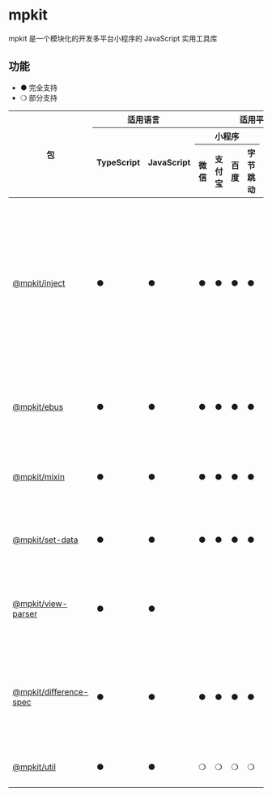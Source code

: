 # mpkit

mpkit 是一个模块化的开发多平台小程序的 JavaScript 实用工具库

## 功能

-   ● 完全支持
-   ❍ 部分支持

<table>
            <thead>
                <tr>
                    <th rowspan="3">包</th>
                    <th colspan="2">适用语言</th>
                    <th colspan="6">适用平台</th>
                    <th rowspan="3">简介</th>
                </tr>
                <tr>
                    <th rowspan="2">TypeScript</th>
                    <th rowspan="2">JavaScript</th>
                    <th colspan="4">小程序</th>
                    <th rowspan="2">H5</th>
                    <th rowspan="2">Node.js</th>
                </tr>
                <tr>
                    <th>微信</th>
                    <th>支付宝</th>
                    <th>百度</th>
                    <th>字节跳动</th>
                </tr>
            </thead>
            <tbody>
                <tr>
                    <td>
                        <a href="https://www.npmjs.com/package/@mpkit/inject"
                            >@mpkit/inject</a
                        >
                    </td>
                    <td>●</td>
                    <td>●</td>
                    <td><!--微信-->●</td>
                    <td><!--支付宝-->●</td>
                    <td><!--百度-->●</td>
                    <td><!--字节跳动-->●</td>
                    <td><!--h5--></td>
                    <td><!--node--></td>
                    <td>
                        提供小程序环境适用的多种实用函数或组件，如setData优化、Mixin、事件总线等。
                        <a
                            href="https://github.com/imingyu/mpkit/tree/master/packages/inject"
                            >查看文档</a
                        >
                    </td>
                </tr>
                <tr>
                    <td>
                        <a href="https://www.npmjs.com/package/@mpkit/ebus"
                            >@mpkit/ebus</a
                        >
                    </td>
                    <td>●</td>
                    <td>●</td>
                    <td><!--微信-->●</td>
                    <td><!--支付宝-->●</td>
                    <td><!--百度-->●</td>
                    <td><!--字节跳动-->●</td>
                    <td><!--h5-->●</td>
                    <td><!--node-->●</td>
                    <td>
                        提供事件触发、监听等功能。
                        <a
                            href="https://github.com/imingyu/mpkit/tree/master/packages/ebus"
                            >查看文档</a
                        >
                    </td>
                </tr>
                <tr>
                    <td>
                        <a href="https://www.npmjs.com/package/@mpkit/mixin"
                            >@mpkit/mixin</a
                        >
                    </td>
                    <td>●</td>
                    <td>●</td>
                    <td><!--微信-->●</td>
                    <td><!--支付宝-->●</td>
                    <td><!--百度-->●</td>
                    <td><!--字节跳动-->●</td>
                    <td><!--h5--></td>
                    <td><!--node--></td>
                    <td>
                        为小程序提供混入功能。
                        <a
                            href="https://github.com/imingyu/mpkit/tree/master/packages/mixin"
                            >查看文档</a
                        >
                    </td>
                </tr>
                <tr>
                    <td>
                        <a href="https://www.npmjs.com/package/@mpkit/set-data"
                            >@mpkit/set-data</a
                        >
                    </td>
                    <td>●</td>
                    <td>●</td>
                    <td><!--微信-->●</td>
                    <td><!--支付宝-->●</td>
                    <td><!--百度-->●</td>
                    <td><!--字节跳动-->●</td>
                    <td><!--h5--></td>
                    <td><!--node--></td>
                    <td>
                        小程序setData优化。
                        <a
                            href="https://github.com/imingyu/mpkit/tree/master/packages/set-data"
                            >查看文档</a
                        >
                    </td>
                </tr>
                <tr>
                    <td>
                        <a
                            href="https://www.npmjs.com/package/@mpkit/view-parser"
                            >@mpkit/view-parser</a
                        >
                    </td>
                    <td>●</td>
                    <td>●</td>
                    <td><!--微信--></td>
                    <td><!--支付宝--></td>
                    <td><!--百度--></td>
                    <td><!--字节跳动--></td>
                    <td><!--h5--></td>
                    <td><!--node-->●</td>
                    <td>
                        将小程序模板编译为ast。
                        <a
                            href="https://github.com/imingyu/mpkit/tree/master/packages/view-parser"
                            >查看文档</a
                        >
                    </td>
                </tr>
                <tr>
                    <td>
                        <a
                            href="https://www.npmjs.com/package/@mpkit/difference-spec"
                            >@mpkit/difference-spec</a
                        >
                    </td>
                    <td>●</td>
                    <td>●</td>
                    <td><!--微信-->●</td>
                    <td><!--支付宝-->●</td>
                    <td><!--百度-->●</td>
                    <td><!--字节跳动-->●</td>
                    <td><!--h5-->●</td>
                    <td><!--node-->●</td>
                    <td>
                        对多平台小程序差异性进行json格式的编码
                        <a
                            href="https://github.com/imingyu/mpkit/tree/master/packages/difference-spec"
                            >查看文档</a
                        >
                    </td>
                </tr>
                <tr>
                    <td>
                        <a href="https://www.npmjs.com/package/@mpkit/util"
                            >@mpkit/util</a
                        >
                    </td>
                    <td>●</td>
                    <td>●</td>
                    <td><!--微信-->❍</td>
                    <td><!--支付宝-->❍</td>
                    <td><!--百度-->❍</td>
                    <td><!--字节跳动-->❍</td>
                    <td><!--h5-->❍</td>
                    <td><!--node-->❍</td>
                    <td>
                        工具函数。
                        <a
                            href="https://github.com/imingyu/mpkit/tree/master/packages/util"
                            >查看文档</a
                        >
                    </td>
                </tr>
            </tbody>
        </table>
